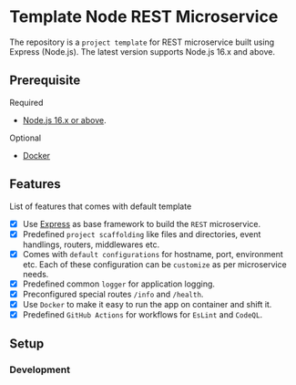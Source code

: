# Template Node REST Microservice

The repository is a `project template` for REST microservice built using Express (Node.js). The latest version supports Node.js 16.x and above.

## Prerequisite

Required

* [Node.js 16.x or above](https://nodejs.org/en/download/).

Optional

* [Docker](https://www.docker.com/)

## Features

List of features that comes with default template

- [x] Use [Express](https://expressjs.com/) as base framework to build the `REST` microservice.
- [x] Predefined `project scaffolding` like files and directories, event handlings, routers, middlewares etc.
- [x] Comes with `default configurations` for hostname, port, environment etc. Each of these configuration can be `customize` as per microservice needs.
- [x] Predefined common `logger` for application logging.
- [x] Preconfigured special routes `/info` and `/health`.
- [x] Use `Docker` to make it easy to run the app on container and shift it.
- [x] Predefined `GitHub Actions` for workflows for `EsLint` and `CodeQL`.

## Setup

### Development
